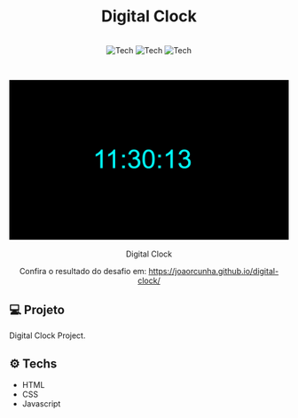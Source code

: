 <h1 align="center">Digital Clock</h1>

<p align="center">
 <br />
  <img alt="Tech" src="https://img.shields.io/badge/HTML-ea6227?style=for-the-badge" />
  <img alt="Tech" src="https://img.shields.io/badge/CSS-149fda?style=for-the-badge" />
  <img alt="Tech" src="https://img.shields.io/badge/JavaScript-323330?style=for-the-badge&logo=javascript&logoColor=F7DF1E" />
</p>

<br />

<p align="center">  
   <img src="https://github.com/joaorcunha/digital-clock/blob/gh-pages/banner.png?raw=true" />
    
 </p>
 
 <p align="center">
  Digital Clock
  
</p>

<p align="center">
  Confira o resultado do desafio em: <a href="https://joaorcunha.github.io/digital-clock/" target="_blank">https://joaorcunha.github.io/digital-clock/</a></em>
   
</p>

## :computer: Projeto

<p>Digital Clock Project.
</p>

## :gear: Techs

* HTML
* CSS
* Javascript
